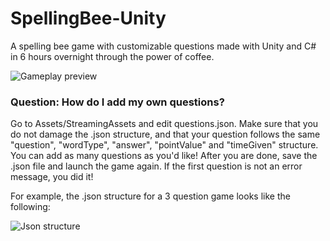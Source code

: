# SpellingBee-Unity
A spelling bee game with customizable questions made with Unity and C# in 6 hours overnight through the power of coffee. 

![Gameplay preview](https://i.imgur.com/8dhUKhU.png)

### Question: How do I add my own questions?
Go to Assets/StreamingAssets and edit questions.json. Make sure that you do not damage the .json structure, and that your question follows the same "question", "wordType", "answer", "pointValue" and "timeGiven" structure.
You can add as many questions as you'd like! After you are done, save the .json file and launch the game again. If the first question is not an error message, you did it!

For example, the .json structure for a 3 question game looks like the following:

![Json structure](https://i.imgur.com/khEaAax.png)
